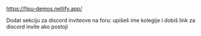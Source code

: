 https://fipu-demos.netlify.app/

Dodat sekciju za discord inviteove na foru: upišeš ime kolegije i dobiš link za discord invite ako postoji
